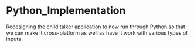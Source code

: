 # Python_Implementation
Redesigning the child talker application to now run through Python so that we can make it cross-platform as well as have it work with various types of inputs
